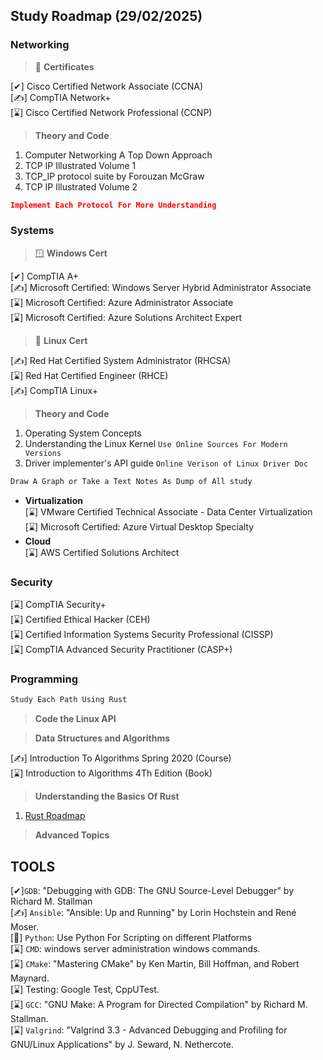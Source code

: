## Study Roadmap (29/02/2025)

### Networking
> 📜 **Certificates**

[✔] Cisco Certified Network Associate (CCNA)\
[✍] CompTIA Network+ \
[⌛] Cisco Certified Network Professional (CCNP)

> **Theory and Code**
1. Computer Networking A Top Down Approach
2. TCP IP Illustrated Volume 1
3. TCP_IP protocol suite by Forouzan McGraw
4. TCP IP Illustrated Volume 2
```json
Implement Each Protocol For More Understanding
```
### Systems
> 🪟 **Windows Cert**

[✔] CompTIA A+\
[✍] Microsoft Certified: Windows Server Hybrid Administrator Associate\
[⌛] Microsoft Certified: Azure Administrator Associate\
[⌛] Microsoft Certified: Azure Solutions Architect Expert

> 🐧 **Linux Cert**

[✍] Red Hat Certified System Administrator (RHCSA)\
[⌛] Red Hat Certified Engineer (RHCE)\
[✍] CompTIA Linux+

> **Theory and Code**
 1. Operating System Concepts
 2. Understanding the Linux Kernel ```Use Online Sources For Modern Versions```
 3. Driver implementer's API guide ```Online Verison of Linux Driver Doc```
```css
Draw A Graph or Take a Text Notes As Dump of All study
```
 - **Virtualization**\
[⌛] VMware Certified Technical Associate - Data Center Virtualization\
[⌛] Microsoft Certified: Azure Virtual Desktop Specialty 
 - **Cloud**\
[⌛] AWS Certified Solutions Architect

### Security
[⌛] CompTIA Security+ \
[⌛] Certified Ethical Hacker (CEH)\
[⌛] Certified Information Systems Security Professional (CISSP)\
[⌛] CompTIA Advanced Security Practitioner (CASP+)

### Programming
```HTML
Study Each Path Using Rust
```
> **Code the Linux API**

> **Data Structures and Algorithms** 

[✍] Introduction To Algorithms  Spring 2020 (Course)\
[⌛] Introduction to Algorithms 4Th Edition (Book)

> **Understanding the Basics Of Rust**

1. [Rust Roadmap](https://roadmap.sh/rust)

> **Advanced Topics**

## TOOLS 
[✔]```GDB```: "Debugging with GDB: The GNU Source-Level Debugger" by Richard M. Stallman \
[✍] ```Ansible```: "Ansible: Up and Running" by Lorin Hochstein and René Moser. \
[🎯] ```Python```: Use Python For Scripting on different Platforms\
[⌛] ```CMD```: windows server administration windows commands. \
[⌛] ```CMake```: "Mastering CMake" by Ken Martin, Bill Hoffman, and Robert Maynard. \
[⌛] Testing: Google Test, CppUTest. \
[⌛] ```GCC```: "GNU Make: A Program for Directed Compilation" by Richard M. Stallman. \
[⌛] ```Valgrind```: "Valgrind 3.3 - Advanced Debugging and Profiling for GNU/Linux Applications" by J. Seward, N. Nethercote.
